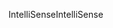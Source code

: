 <span data-ttu-id="77c3f-101">IntelliSense</span><span class="sxs-lookup"><span data-stu-id="77c3f-101">IntelliSense</span></span>